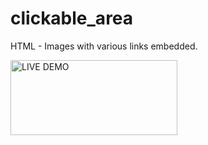 clickable_area
==============

HTML - Images with various links embedded.

<a href="http://embed.plnkr.co/cj5wUB/" title="LIVE DEMO by Jason Jenkins, on Flickr"><img src="https://farm8.staticflickr.com/7501/15980693355_84485608c4_o.png" width="267" height="120" alt="LIVE DEMO"></a>
